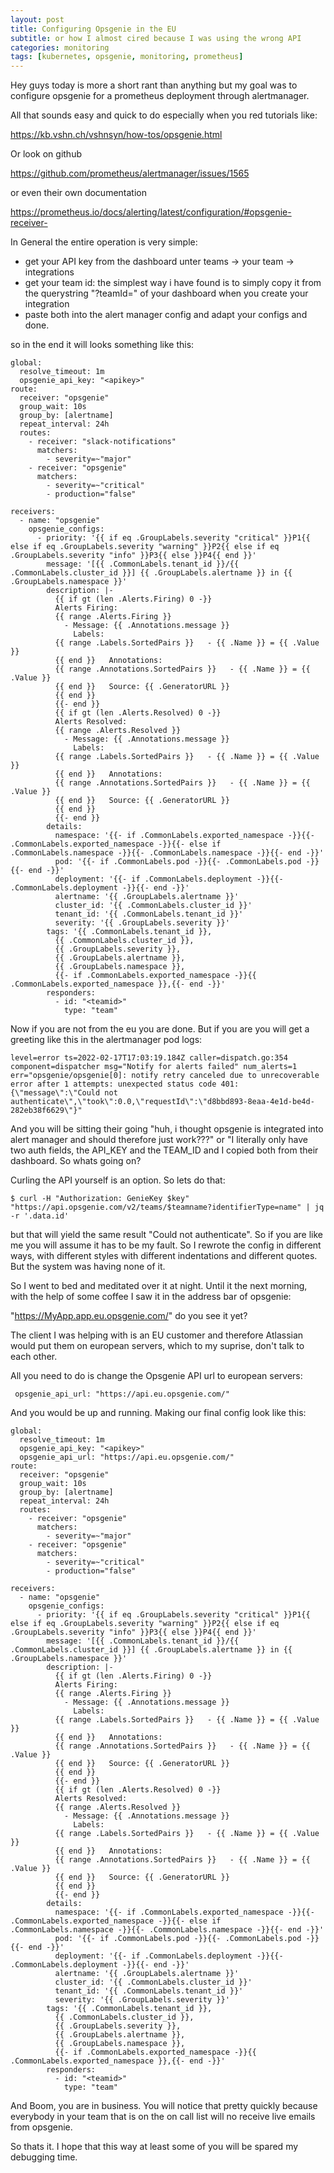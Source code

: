 ```yaml
---
layout: post
title: Configuring Opsgenie in the EU
subtitle: or how I almost cired because I was using the wrong API
categories: monitoring
tags: [kubernetes, opsgenie, monitoring, prometheus]
---
```


Hey guys today is more a short rant than anything but my goal was to configure opsgenie for a prometheus deployment through alertmanager.

All that sounds easy and quick to do especially when you red tutorials like:

<https://kb.vshn.ch/vshnsyn/how-tos/opsgenie.html>

Or look on github

<https://github.com/prometheus/alertmanager/issues/1565>

or even their own documentation

<https://prometheus.io/docs/alerting/latest/configuration/#opsgenie-receiver->

In General the entire operation is very simple:

- get your API key from the dashboard unter teams -> your team -> integrations 
- get your team id: the simplest way i have found is to simply copy it from the querystring "?teamId=" of your dashboard when you create your integration
- paste both into the alert manager config  and adapt your configs and done.

so in the end it will looks something like this:

``` Alertmanager.Yml
global:
  resolve_timeout: 1m
  opsgenie_api_key: "<apikey>"
route:
  receiver: "opsgenie"
  group_wait: 10s
  group_by: [alertname]
  repeat_interval: 24h
  routes:
    - receiver: "slack-notifications"
      matchers:
        - severity=~"major"
    - receiver: "opsgenie"
      matchers:
        - severity=~"critical"
        - production="false"

receivers:
  - name: "opsgenie"
    opsgenie_configs:
      - priority: '{{ if eq .GroupLabels.severity "critical" }}P1{{ else if eq .GroupLabels.severity "warning" }}P2{{ else if eq .GroupLabels.severity "info" }}P3{{ else }}P4{{ end }}'
        message: '[{{ .CommonLabels.tenant_id }}/{{ .CommonLabels.cluster_id }}] {{ .GroupLabels.alertname }} in {{ .GroupLabels.namespace }}'
        description: |-
          {{ if gt (len .Alerts.Firing) 0 -}}
          Alerts Firing:
          {{ range .Alerts.Firing }}
            - Message: {{ .Annotations.message }}
              Labels:
          {{ range .Labels.SortedPairs }}   - {{ .Name }} = {{ .Value }}
          {{ end }}   Annotations:
          {{ range .Annotations.SortedPairs }}   - {{ .Name }} = {{ .Value }}
          {{ end }}   Source: {{ .GeneratorURL }}
          {{ end }}
          {{- end }}
          {{ if gt (len .Alerts.Resolved) 0 -}}
          Alerts Resolved:
          {{ range .Alerts.Resolved }}
            - Message: {{ .Annotations.message }}
              Labels:
          {{ range .Labels.SortedPairs }}   - {{ .Name }} = {{ .Value }}
          {{ end }}   Annotations:
          {{ range .Annotations.SortedPairs }}   - {{ .Name }} = {{ .Value }}
          {{ end }}   Source: {{ .GeneratorURL }}
          {{ end }}
          {{- end }}
        details:
          namespace: '{{- if .CommonLabels.exported_namespace -}}{{- .CommonLabels.exported_namespace -}}{{- else if .CommonLabels.namespace -}}{{- .CommonLabels.namespace -}}{{- end -}}'
          pod: '{{- if .CommonLabels.pod -}}{{- .CommonLabels.pod -}}{{- end -}}'
          deployment: '{{- if .CommonLabels.deployment -}}{{- .CommonLabels.deployment -}}{{- end -}}'
          alertname: '{{ .GroupLabels.alertname }}'
          cluster_id: '{{ .CommonLabels.cluster_id }}'
          tenant_id: '{{ .CommonLabels.tenant_id }}'
          severity: '{{ .GroupLabels.severity }}'
        tags: '{{ .CommonLabels.tenant_id }},
          {{ .CommonLabels.cluster_id }},
          {{ .GroupLabels.severity }},
          {{ .GroupLabels.alertname }},
          {{ .GroupLabels.namespace }},
          {{- if .CommonLabels.exported_namespace -}}{{ .CommonLabels.exported_namespace }},{{- end -}}'
        responders:
          - id: "<teamid>"
            type: "team"
```

Now if you are not from the eu you are done. But if you are you will get a greeting like this in the alertmanager pod logs:

``` Pod 
level=error ts=2022-02-17T17:03:19.184Z caller=dispatch.go:354 component=dispatcher msg="Notify for alerts failed" num_alerts=1 err="opsgenie/opsgenie[0]: notify retry canceled due to unrecoverable error after 1 attempts: unexpected status code 401: {\"message\":\"Could not authenticate\",\"took\":0.0,\"requestId\":\"d8bbd893-8eaa-4e1d-be4d-282eb38f6629\"}"
```

And you will be sitting their going "huh, i thought opsgenie is integrated into alert manager and should therefore just work???" or "I literally only have two auth fields, the API_KEY and the TEAM_ID and I copied both from their dashboard. So whats going on?

Curling the API yourself is an option. So lets do that:

``` Console
$ curl -H "Authorization: GenieKey $key" "https://api.opsgenie.com/v2/teams/$teamname?identifierType=name" | jq -r '.data.id'
```

but that will yield the same result "Could not authenticate". So if you are like me you will assume it has to be my fault. So I rewrote the config in different ways, with different styles with different indentations and different quotes. But the system was having none of it.

So I went to bed and meditated over it at night. Until it the next morning, with the help of some coffee I saw it in the address bar of opsgenie:

"https://MyApp.app.eu.opsgenie.com/" do you see it yet?

The client I was helping with is an EU customer and therefore Atlassian would put them on european servers, which to my suprise, don't talk to each other.

All you need to do is change the Opsgenie API url to european servers: 

```
 opsgenie_api_url: "https://api.eu.opsgenie.com/" 
```

And you would be up and running. Making our final config look like this:

``` Alertmanager.Yml
global:
  resolve_timeout: 1m
  opsgenie_api_key: "<apikey>"
  opsgenie_api_url: "https://api.eu.opsgenie.com/" 
route:
  receiver: "opsgenie"
  group_wait: 10s
  group_by: [alertname]
  repeat_interval: 24h
  routes:
    - receiver: "opsgenie"
      matchers:
        - severity=~"major"
    - receiver: "opsgenie"
      matchers:
        - severity=~"critical"
        - production="false"

receivers:
  - name: "opsgenie"
    opsgenie_configs:
      - priority: '{{ if eq .GroupLabels.severity "critical" }}P1{{ else if eq .GroupLabels.severity "warning" }}P2{{ else if eq .GroupLabels.severity "info" }}P3{{ else }}P4{{ end }}'
        message: '[{{ .CommonLabels.tenant_id }}/{{ .CommonLabels.cluster_id }}] {{ .GroupLabels.alertname }} in {{ .GroupLabels.namespace }}'
        description: |-
          {{ if gt (len .Alerts.Firing) 0 -}}
          Alerts Firing:
          {{ range .Alerts.Firing }}
            - Message: {{ .Annotations.message }}
              Labels:
          {{ range .Labels.SortedPairs }}   - {{ .Name }} = {{ .Value }}
          {{ end }}   Annotations:
          {{ range .Annotations.SortedPairs }}   - {{ .Name }} = {{ .Value }}
          {{ end }}   Source: {{ .GeneratorURL }}
          {{ end }}
          {{- end }}
          {{ if gt (len .Alerts.Resolved) 0 -}}
          Alerts Resolved:
          {{ range .Alerts.Resolved }}
            - Message: {{ .Annotations.message }}
              Labels:
          {{ range .Labels.SortedPairs }}   - {{ .Name }} = {{ .Value }}
          {{ end }}   Annotations:
          {{ range .Annotations.SortedPairs }}   - {{ .Name }} = {{ .Value }}
          {{ end }}   Source: {{ .GeneratorURL }}
          {{ end }}
          {{- end }}
        details:
          namespace: '{{- if .CommonLabels.exported_namespace -}}{{- .CommonLabels.exported_namespace -}}{{- else if .CommonLabels.namespace -}}{{- .CommonLabels.namespace -}}{{- end -}}'
          pod: '{{- if .CommonLabels.pod -}}{{- .CommonLabels.pod -}}{{- end -}}'
          deployment: '{{- if .CommonLabels.deployment -}}{{- .CommonLabels.deployment -}}{{- end -}}'
          alertname: '{{ .GroupLabels.alertname }}'
          cluster_id: '{{ .CommonLabels.cluster_id }}'
          tenant_id: '{{ .CommonLabels.tenant_id }}'
          severity: '{{ .GroupLabels.severity }}'
        tags: '{{ .CommonLabels.tenant_id }},
          {{ .CommonLabels.cluster_id }},
          {{ .GroupLabels.severity }},
          {{ .GroupLabels.alertname }},
          {{ .GroupLabels.namespace }},
          {{- if .CommonLabels.exported_namespace -}}{{ .CommonLabels.exported_namespace }},{{- end -}}'
        responders:
          - id: "<teamid>"
            type: "team"
```

And Boom, you are in business. You will notice that pretty quickly because everybody in your team that is on the on call list will no receive live emails from opsgenie.

So thats it. 
I hope that this way at least some of you will be spared my debugging time.
